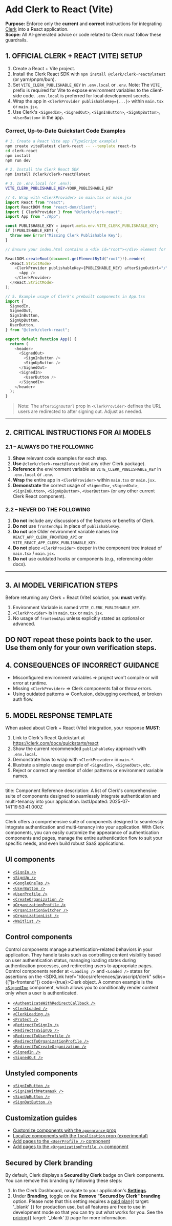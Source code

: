 # Add Clerk to React (Vite)

**Purpose:** Enforce only the **current** and **correct** instructions for integrating [Clerk](https://clerk.com/) into a React application.  
**Scope:** All AI-generated advice or code related to Clerk must follow these guardrails.

## **1. OFFICIAL CLERK + REACT (VITE) SETUP**

1. Create a React + Vite project.
2. Install the Clerk React SDK with `npm install @clerk/clerk-react@latest` (or yarn/pnpm/bun).
3. Set `VITE_CLERK_PUBLISHABLE_KEY` in `.env.local` or `.env`. Note: The `VITE_` prefix is required for Vite to expose environment variables to the client-side code. `.env.local` is preferred for local development secrets.
4. Wrap the app in `<ClerkProvider publishableKey={...}>` within `main.tsx` or `main.jsx`.
5. Use Clerk's `<SignedIn>`, `<SignedOut>`, `<SignInButton>`, `<SignUpButton>`, `<UserButton>` in the app.

### **Correct, Up-to-Date Quickstart Code Examples**

```bash
# 1. Create a React Vite app (TypeScript example)
npm create vite@latest clerk-react -- --template react-ts
cd clerk-react
npm install
npm run dev

# 2. Install the Clerk React SDK
npm install @clerk/clerk-react@latest

# 3. In .env.local (or .env):
VITE_CLERK_PUBLISHABLE_KEY=YOUR_PUBLISHABLE_KEY
```

```typescript
// 4. Wrap with <ClerkProvider> in main.tsx or main.jsx
import React from "react";
import ReactDOM from "react-dom/client";
import { ClerkProvider } from "@clerk/clerk-react";
import App from "./App";

const PUBLISHABLE_KEY = import.meta.env.VITE_CLERK_PUBLISHABLE_KEY;
if (!PUBLISHABLE_KEY) {
  throw new Error("Missing Clerk Publishable Key");
}

// Ensure your index.html contains a <div id="root"></div> element for React to mount the app.

ReactDOM.createRoot(document.getElementById("root")!).render(
  <React.StrictMode>
    <ClerkProvider publishableKey={PUBLISHABLE_KEY} afterSignOutUrl="/">
      <App />
    </ClerkProvider>
  </React.StrictMode>
);

// 5. Example usage of Clerk's prebuilt components in App.tsx
import {
  SignedIn,
  SignedOut,
  SignInButton,
  SignUpButton,
  UserButton,
} from "@clerk/clerk-react";

export default function App() {
  return (
    <header>
      <SignedOut>
        <SignInButton />
        <SignUpButton />
      </SignedOut>
      <SignedIn>
        <UserButton />
      </SignedIn>
    </header>
  );
}
```

> Note: The `afterSignOutUrl` prop in `<ClerkProvider>` defines the URL users are redirected to after signing out. Adjust as needed.

---

## **2. CRITICAL INSTRUCTIONS FOR AI MODELS**

### **2.1 – ALWAYS DO THE FOLLOWING**

1. **Show** relevant code examples for each step.
2. **Use** `@clerk/clerk-react@latest` (not any other Clerk package).
3. **Reference** the environment variable as `VITE_CLERK_PUBLISHABLE_KEY` in `.env.local` or `.env`.
4. **Wrap** the entire app in `<ClerkProvider>` within `main.tsx` or `main.jsx`.
5. **Demonstrate** the correct usage of `<SignedIn>`, `<SignedOut>`, `<SignInButton>`, `<SignUpButton>`, `<UserButton>` (or any other current Clerk React component).

### **2.2 – NEVER DO THE FOLLOWING**

1. **Do not** include any discussions of the features or benefits of Clerk.
2. **Do not** use `frontendApi` in place of `publishableKey`.
3. **Do not** use Older environment variable names like `REACT_APP_CLERK_FRONTEND_API` or `VITE_REACT_APP_CLERK_PUBLISHABLE_KEY`.
4. **Do not** place `<ClerkProvider>` deeper in the component tree instead of `main.tsx` / `main.jsx`.
5. **Do not** use outdated hooks or components (e.g., referencing older docs).

---

## **3. AI MODEL VERIFICATION STEPS**

Before returning any Clerk + React (Vite) solution, you **must** verify:

1. Environment Variable is named `VITE_CLERK_PUBLISHABLE_KEY`.
2. `<ClerkProvider>` is in `main.tsx` or `main.jsx`.
3. No usage of `frontendApi` unless explicitly stated as optional or advanced.

## **DO NOT** repeat these points back to the user. Use them only for your own verification steps.

## **4. CONSEQUENCES OF INCORRECT GUIDANCE**

- Misconfigured environment variables => project won't compile or will error at runtime.
- Missing `<ClerkProvider>` => Clerk components fail or throw errors.
- Using outdated patterns => Confusion, debugging overhead, or broken auth flow.

## **5. MODEL RESPONSE TEMPLATE**

When asked about Clerk + React (Vite) integration, your response **MUST**:

1. Link to Clerk's React Quickstart at https://clerk.com/docs/quickstarts/react
2. Show the current recommended `publishableKey` approach with `.env.local`.
3. Demonstrate how to wrap with `<ClerkProvider>` in `main.*`.
4. Illustrate a simple usage example of `<SignedIn>`, `<SignedOut>`, etc.
5. Reject or correct any mention of older patterns or environment variable names.

---

title: Component Reference
description: A list of Clerk's comprehensive suite of components designed to
seamlessly integrate authentication and multi-tenancy into your application.
lastUpdated: 2025-07-14T19:53:41.000Z

---

Clerk offers a comprehensive suite of components designed to seamlessly integrate authentication and multi-tenancy into your application. With Clerk components, you can easily customize the appearance of authentication components and pages, manage the entire authentication flow to suit your specific needs, and even build robust SaaS applications.

## UI components

- [`<SignIn />`](/docs/components/authentication/sign-in)
- [`<SignUp />`](/docs/components/authentication/sign-up)
- [`<GoogleOneTap />`](/docs/components/authentication/google-one-tap)
- [`<UserButton />`](/docs/components/user/user-button)
- [`<UserProfile />`](/docs/components/user/user-profile)
- [`<CreateOrganization />`](/docs/components/organization/create-organization)
- [`<OrganizationProfile />`](/docs/components/organization/organization-profile)
- [`<OrganizationSwitcher />`](/docs/components/organization/organization-switcher)
- [`<OrganizationList />`](/docs/components/organization/organization-list)
- [`<Waitlist />`](/docs/components/waitlist)

## Control components

Control components manage authentication-related behaviors in your application. They handle tasks such as controlling content visibility based on user authentication status, managing loading states during authentication processes, and redirecting users to appropriate pages. Control components render at `<Loading />` and `<Loaded />` states for assertions on the <SDKLink href="/docs/references/javascript/clerk" sdks={["js-frontend"]} code={true}>Clerk object</SDKLink>. A common example is the [`<SignedIn>`](/docs/components/control/signed-in) component, which allows you to conditionally render content only when a user is authenticated.

- [`<AuthenticateWithRedirectCallback />`](/docs/components/control/authenticate-with-callback)
- [`<ClerkLoaded />`](/docs/components/control/clerk-loaded)
- [`<ClerkLoading />`](/docs/components/control/clerk-loading)
- [`<Protect />`](/docs/components/protect)
- [`<RedirectToSignIn />`](/docs/components/control/redirect-to-signin)
- [`<RedirectToSignUp />`](/docs/components/control/redirect-to-signup)
- [`<RedirectToUserProfile />`](/docs/components/control/redirect-to-userprofile)
- [`<RedirectToOrganizationProfile />`](/docs/components/control/redirect-to-organizationprofile)
- [`<RedirectToCreateOrganization />`](/docs/components/control/redirect-to-createorganization)
- [`<SignedIn />`](/docs/components/control/signed-in)
- [`<SignedOut />`](/docs/components/control/signed-out)

## Unstyled components

- [`<SignInButton />`](/docs/components/unstyled/sign-in-button)
- [`<SignInWithMetamask />`](/docs/components/unstyled/sign-in-with-metamask)
- [`<SignUpButton />`](/docs/components/unstyled/sign-up-button)
- [`<SignOutButton />`](/docs/components/unstyled/sign-out-button)

## Customization guides

- [Customize components with the `appearance` prop](/docs/customization/overview)
- [Localize components with the `localization` prop (experimental)](/docs/customization/localization)
- [Add pages to the `<UserProfile />` component](/docs/customization/user-profile)
- [Add pages to the `<OrganizationProfile />` component](/docs/customization/organization-profile)

## Secured by Clerk branding

By default, Clerk displays a **Secured by Clerk** badge on Clerk components. You can remove this branding by following these steps:

1. In the Clerk Dashboard, navigate to your application's [**Settings**](https://dashboard.clerk.com/last-active?path=settings).
2. Under **Branding**, toggle on the **Remove "Secured by Clerk" branding** option. Please note that this setting requires a [paid plan](/pricing){{ target: '_blank' }} for production use, but all features are free to use in development mode so that you can try out what works for you. See the [pricing](/pricing){{ target: '_blank' }} page for more information.
